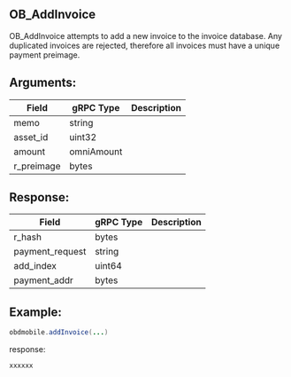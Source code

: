 ## OB_AddInvoice

OB_AddInvoice attempts to add a new invoice to the invoice database. Any duplicated invoices are rejected, therefore all invoices must have a unique payment preimage.

## Arguments:
| Field		   |	gRPC Type		|	   Description  |
| -------- 	 |	---------   |    ---------    |  
| memo	     |	string		  |	                |  
| asset_id   |	uint32		  |                 |  
| amount     |	omniAmount  |                 | 
| r_preimage |	bytes       |                 | 

## Response:
| Field		         |	gRPC Type		|	   Description  |
| -------- 	       |	---------   |    ---------    |  
| r_hash	         |	bytes		    |	                |  
| payment_request  |	string		  |                 |  
| add_index        |	uint64      |                 | 
| payment_addr     |	bytes       |                 | 

## Example:

<!--
java code example
-->

```java
obdmobile.addInvoice(...)
```

<!--
下面放例子的返回结果 
-->
response:
```
xxxxxx
```


